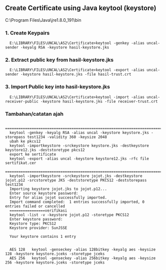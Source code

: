 ## Create Certificate using Java keytool (keystore)
C:\Program Files\Java\jre1.8.0_191\bin
### 1. Create Keypairs
      E:\LIBRARY\FILES\UNCAL\AS2\Certificate>keytool -genkey -alias uncal-sender -keyalg RSA -keystore hasil-keystore.jks
### 2. Extract public key from hasil-keystore.jks
      E:\LIBRARY\FILES\UNCAL\AS2\Certificate>keytool -export -alias uncal-sender -keystore hasil-keystore.jks -file hasil-trust.crt
### 3. Import Public key into hasil-keystore.jks
      E:\LIBRARY\FILES\UNCAL\AS2\Certificate>keytool -import -alias uncal-receiver-public -keystore hasil-keystore.jks -file receiver-trust.crt
### Tambahan/catatan ajah
      ========================================================================================================================================================
      keytool -genkey -keyalg RSA -alias uncal -keystore keystore.jks -storepass test1234 -validity 360 -keysize 2048
      ubah ke pkcs12
      keytool -importkeystore -srckeystore keystore.jks -destkeystore keystore12.jks -deststoretype pkcs12
      export ke sertificate
      keytool -export -alias uncal -keystore keystore12.jks -rfc file sertifikat.cer
      ============================================================================================================================================
      keytool -importkeystore -srckeystore jojot.jks -destkeystore jojot.p12 -srcstoretype JKS -deststoretype PKCS12 -deststorepass test1234
      Importing keystore jojot.jks to jojot.p12...
      Enter source keystore password:
      Entry for alias jojot successfully imported.
      Import command completed:  1 entries successfully imported, 0 entries failed or cancelled
      ================verifikasi
      keytool -list -v -keystore jojot.p12 -storetype PKCS12
      Enter keystore password:
      Keystore type: PKCS12
      Keystore provider: SunJSSE

      Your keystore contains 1 entry


      AES 128	keytool -genseckey -alias 128bitkey -keyalg aes -keysize 128 -keystore keystore.jceks -storetype jceks
      AES 256	keytool -genseckey -alias 256bitkey -keyalg aes -keysize 256 -keystore keystore.jceks -storetype jceks
